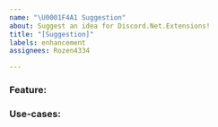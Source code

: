 ```yaml
---
name: "\U0001F4A1 Suggestion"
about: Suggest an idea for Discord.Net.Extensions!
title: "[Suggestion]"
labels: enhancement
assignees: Rozen4334

---
```


### Feature:

### Use-cases:
